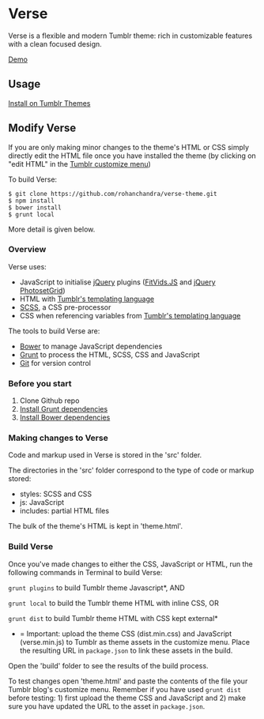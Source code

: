 # Verse

Verse is a flexible and modern Tumblr theme: rich in customizable features with a clean focused design.

[Demo](http://versetheme.tumblr.com/)

## Usage

[Install on Tumblr Themes](http://versetheme.tumblr.com/install)

## Modify Verse

If you are only making minor changes to the theme's HTML or CSS simply directly edit the HTML file once you have installed the theme (by clicking on "edit HTML" in the [Tumblr customize menu](https://www.tumblr.com/docs/en/blog_customization))

To build Verse:

```shell
$ git clone https://github.com/rohanchandra/verse-theme.git
$ npm install
$ bower install
$ grunt local
```

More detail is given below.

### Overview

Verse uses:
- JavaScript to initialise [jQuery](https://jquery.com/) plugins ([FitVids.JS](http://fitvidsjs.com/) and [jQuery PhotosetGrid](https://stylehatch.github.io/photoset-grid/))
- HTML with [Tumblr's templating language](https://www.tumblr.com/docs/en/custom_themes/)
- [SCSS](http://sass-lang.com/), a CSS pre-processor
- CSS when referencing variables from [Tumblr's templating language](https://www.tumblr.com/docs/en/custom_themes/)

The tools to build Verse are:
- [Bower](http://bower.io/) to manage JavaScript dependencies
- [Grunt](http://gruntjs.com/) to process the HTML, SCSS, CSS and JavaScript
- [Git](http://bower.io/) for version control

### Before you start

1. Clone Github repo
2. [Install Grunt dependencies](http://gruntjs.com/getting-started#working-with-an-existing-grunt-project)
3. [Install Bower dependencies](http://bower.io/#install-packages)

### Making changes to Verse

Code and markup used in Verse is stored in the 'src' folder.

The directories in the 'src' folder correspond to the type of code or markup stored:
- styles: SCSS and CSS
- js: JavaScript
- includes: partial HTML files

The bulk of the theme's HTML is kept in 'theme.html'.

### Build Verse

Once you've made changes to either the CSS, JavaScript or HTML, run the following commands in Terminal to build Verse:

`grunt plugins` to build Tumblr theme Javascript*, AND

`grunt local` to build the Tumblr theme HTML with inline CSS, OR

`grunt dist` to build Tumblr theme HTML with CSS kept external*

* = Important: upload the theme CSS (dist.min.css) and JavaScript (verse.min.js) to Tumblr as theme assets in the customize menu. Place the resulting URL in `package.json` to link these assets in the build.

Open the 'build' folder to see the results of the build process.

To test changes open 'theme.html' and paste the contents of the file your  Tumblr blog's customize menu. Remember if you have used `grunt dist` before testing: 1) first upload the theme CSS and JavaScript and 2) make sure you have updated the URL to the asset in `package.json`.

